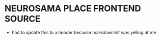 # NEUROSAMA PLACE FRONTEND SOURCE

- had to update this to a header because markdownlint was yelling at me
